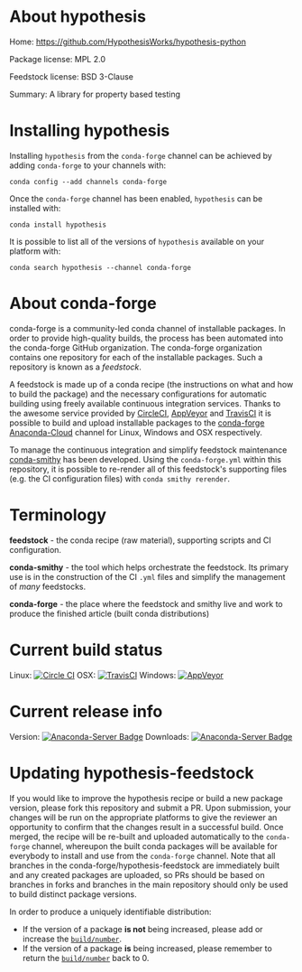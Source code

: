 About hypothesis
================

Home: https://github.com/HypothesisWorks/hypothesis-python

Package license: MPL 2.0

Feedstock license: BSD 3-Clause

Summary: A library for property based testing



Installing hypothesis
=====================

Installing `hypothesis` from the `conda-forge` channel can be achieved by adding `conda-forge` to your channels with:

```
conda config --add channels conda-forge
```

Once the `conda-forge` channel has been enabled, `hypothesis` can be installed with:

```
conda install hypothesis
```

It is possible to list all of the versions of `hypothesis` available on your platform with:

```
conda search hypothesis --channel conda-forge
```



About conda-forge
=================

conda-forge is a community-led conda channel of installable packages.
In order to provide high-quality builds, the process has been automated into the
conda-forge GitHub organization. The conda-forge organization contains one repository
for each of the installable packages. Such a repository is known as a *feedstock*.

A feedstock is made up of a conda recipe (the instructions on what and how to build
the package) and the necessary configurations for automatic building using freely
available continuous integration services. Thanks to the awesome service provided by
[CircleCI](https://circleci.com/), [AppVeyor](http://www.appveyor.com/)
and [TravisCI](https://travis-ci.org/) it is possible to build and upload installable
packages to the [conda-forge](https://anaconda.org/conda-forge)
[Anaconda-Cloud](http://docs.anaconda.org/) channel for Linux, Windows and OSX respectively.

To manage the continuous integration and simplify feedstock maintenance
[conda-smithy](http://github.com/conda-forge/conda-smithy) has been developed.
Using the ``conda-forge.yml`` within this repository, it is possible to re-render all of
this feedstock's supporting files (e.g. the CI configuration files) with ``conda smithy rerender``.


Terminology
===========

**feedstock** - the conda recipe (raw material), supporting scripts and CI configuration.

**conda-smithy** - the tool which helps orchestrate the feedstock.
                   Its primary use is in the construction of the CI ``.yml`` files
                   and simplify the management of *many* feedstocks.

**conda-forge** - the place where the feedstock and smithy live and work to
                  produce the finished article (built conda distributions)

Current build status
====================

Linux: [![Circle CI](https://circleci.com/gh/conda-forge/hypothesis-feedstock.svg?style=shield)](https://circleci.com/gh/conda-forge/hypothesis-feedstock)
OSX: [![TravisCI](https://travis-ci.org/conda-forge/hypothesis-feedstock.svg?branch=master)](https://travis-ci.org/conda-forge/hypothesis-feedstock)
Windows: [![AppVeyor](https://ci.appveyor.com/api/projects/status/github/conda-forge/hypothesis-feedstock?svg=True)](https://ci.appveyor.com/project/conda-forge/hypothesis-feedstock/branch/master)

Current release info
====================
Version: [![Anaconda-Server Badge](https://anaconda.org/conda-forge/hypothesis/badges/version.svg)](https://anaconda.org/conda-forge/hypothesis)
Downloads: [![Anaconda-Server Badge](https://anaconda.org/conda-forge/hypothesis/badges/downloads.svg)](https://anaconda.org/conda-forge/hypothesis)


Updating hypothesis-feedstock
=============================

If you would like to improve the hypothesis recipe or build a new
package version, please fork this repository and submit a PR. Upon submission,
your changes will be run on the appropriate platforms to give the reviewer an
opportunity to confirm that the changes result in a successful build. Once
merged, the recipe will be re-built and uploaded automatically to the
`conda-forge` channel, whereupon the built conda packages will be available for
everybody to install and use from the `conda-forge` channel.
Note that all branches in the conda-forge/hypothesis-feedstock are
immediately built and any created packages are uploaded, so PRs should be based
on branches in forks and branches in the main repository should only be used to
build distinct package versions.

In order to produce a uniquely identifiable distribution:
 * If the version of a package **is not** being increased, please add or increase
   the [``build/number``](http://conda.pydata.org/docs/building/meta-yaml.html#build-number-and-string).
 * If the version of a package **is** being increased, please remember to return
   the [``build/number``](http://conda.pydata.org/docs/building/meta-yaml.html#build-number-and-string)
   back to 0.
